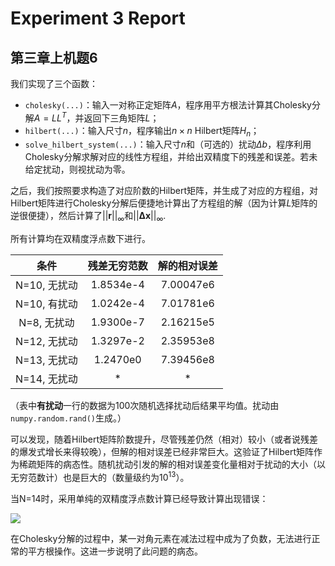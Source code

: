 # Experiment 3 Report

## 第三章上机题6

我们实现了三个函数：

- `cholesky(...)`：输入一对称正定矩阵$A$，程序用平方根法计算其Cholesky分解$A=LL^T$，并返回下三角矩阵$L$；
- `hilbert(...)`：输入尺寸$n$，程序输出$n\times n$ Hilbert矩阵$H_n$；
- `solve_hilbert_system(...)`：输入尺寸$n$和（可选的）扰动$\Delta b$，程序利用Cholesky分解求解对应的线性方程组，并给出双精度下的残差和误差。若未给定扰动，则视扰动为零。

之后，我们按照要求构造了对应阶数的Hilbert矩阵，并生成了对应的方程组，对Hilbert矩阵进行Cholesky分解后便捷地计算出了方程组的解（因为计算$L$矩阵的逆很便捷），然后计算了$||\mathbf{r}||_\infty$和$||\mathbf{\Delta x}||_\infty$.

所有计算均在双精度浮点数下进行。

| 条件 | 残差无穷范数 | 解的相对误差 |
|:---:|:---:|:-:|
| N=10, 无扰动 | 1.8534e-4 | 7.00047e6 |
| N=10, 有扰动 | 1.0242e-4 | 7.01781e6 |
| N=8, 无扰动 | 1.9300e-7 | 2.16215e5 |
| N=12, 无扰动 | 1.3297e-2 | 2.35953e8 |
| N=13, 无扰动 | 1.2470e0| 7.39456e8 |
| N=14, 无扰动 | * | * |

（表中**有扰动**一行的数据为100次随机选择扰动后结果平均值。扰动由`numpy.random.rand()`生成。）

可以发现，随着Hilbert矩阵阶数提升，尽管残差仍然（相对）较小（或者说残差的爆发式增长来得较晚），但解的相对误差已经非常巨大。这验证了Hilbert矩阵作为稀疏矩阵的病态性。随机扰动引发的解的相对误差变化量相对于扰动的大小（以无穷范数计）也是巨大的（数量级约为$10^{13}$）。

当N=14时，采用单纯的双精度浮点数计算已经导致计算出现错误：

<image src="./images/failed_14.png">

在Cholesky分解的过程中，某一对角元素在减法过程中成为了负数，无法进行正常的平方根操作。这进一步说明了此问题的病态。
